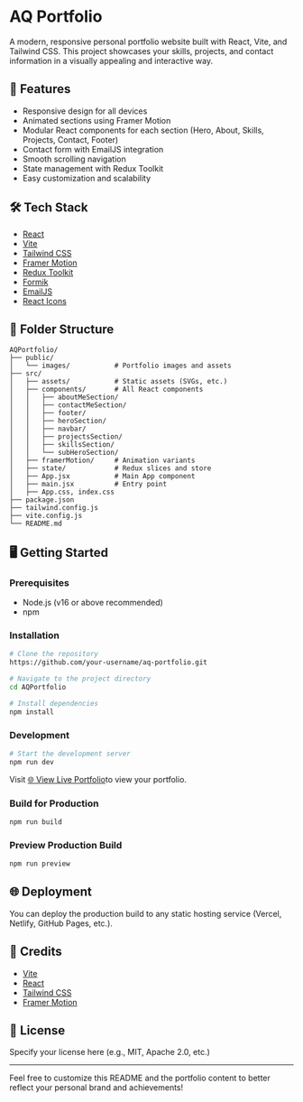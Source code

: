 # AQ Portfolio

A modern, responsive personal portfolio website built with React, Vite, and Tailwind CSS. This project showcases your skills, projects, and contact information in a visually appealing and interactive way.

## 🚀 Features
- Responsive design for all devices
- Animated sections using Framer Motion
- Modular React components for each section (Hero, About, Skills, Projects, Contact, Footer)
- Contact form with EmailJS integration
- Smooth scrolling navigation
- State management with Redux Toolkit
- Easy customization and scalability

## 🛠️ Tech Stack
- [React](https://react.dev/)
- [Vite](https://vitejs.dev/)
- [Tailwind CSS](https://tailwindcss.com/)
- [Framer Motion](https://www.framer.com/motion/)
- [Redux Toolkit](https://redux-toolkit.js.org/)
- [Formik](https://formik.org/)
- [EmailJS](https://www.emailjs.com/)
- [React Icons](https://react-icons.github.io/react-icons/)

## 📁 Folder Structure
```
AQPortfolio/
├── public/
│   └── images/           # Portfolio images and assets
├── src/
│   ├── assets/           # Static assets (SVGs, etc.)
│   ├── components/       # All React components
│   │   ├── aboutMeSection/
│   │   ├── contactMeSection/
│   │   ├── footer/
│   │   ├── heroSection/
│   │   ├── navbar/
│   │   ├── projectsSection/
│   │   ├── skillsSection/
│   │   └── subHeroSection/
│   ├── framerMotion/     # Animation variants
│   ├── state/            # Redux slices and store
│   ├── App.jsx           # Main App component
│   ├── main.jsx          # Entry point
│   ├── App.css, index.css
├── package.json
├── tailwind.config.js
├── vite.config.js
└── README.md
```

## 🖥️ Getting Started

### Prerequisites
- Node.js (v16 or above recommended)
- npm

### Installation
```bash
# Clone the repository
https://github.com/your-username/aq-portfolio.git

# Navigate to the project directory
cd AQPortfolio

# Install dependencies
npm install
```

### Development
```bash
# Start the development server
npm run dev
```
Visit [🌐 View Live Portfolio](https://portfolio-nu-rose-97.vercel.app/)to view your portfolio.

### Build for Production
```bash
npm run build
```

### Preview Production Build
```bash
npm run preview
```

## 🌐 Deployment
You can deploy the production build to any static hosting service (Vercel, Netlify, GitHub Pages, etc.).

## 🙏 Credits
- [Vite](https://vitejs.dev/)
- [React](https://react.dev/)
- [Tailwind CSS](https://tailwindcss.com/)
- [Framer Motion](https://www.framer.com/motion/)

## 📄 License
Specify your license here (e.g., MIT, Apache 2.0, etc.)

---
Feel free to customize this README and the portfolio content to better reflect your personal brand and achievements!
